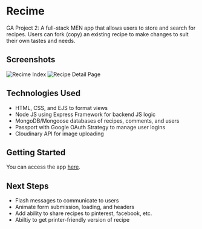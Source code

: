 # Recime
GA Project 2: A full-stack MEN app that allows users to store and search for recipes. Users can fork (copy) an existing recipe to make changes to suit their own tastes and needs.

## Screenshots
![Recime Index](https://i.imgur.com/YCYonFT.png)
![Recipe Detail Page](https://i.imgur.com/lZpknM5.png)

## Technologies Used
* HTML, CSS, and EJS to format views 
* Node JS using Express Framework for backend JS logic
* MongoDB/Mongoose databases of recipes, comments, and users
* Passport with Google OAuth Strategy to manage user logins
* Cloudinary API for image uploading

## Getting Started
You can access the app [here](https://recime-project.herokuapp.com/).

## Next Steps
* Flash messages to communicate to users
* Animate form submission, loading, and headers
* Add ability to share recipes to pinterest, facebook, etc.
* Abiltiy to get printer-friendly version of recipe
